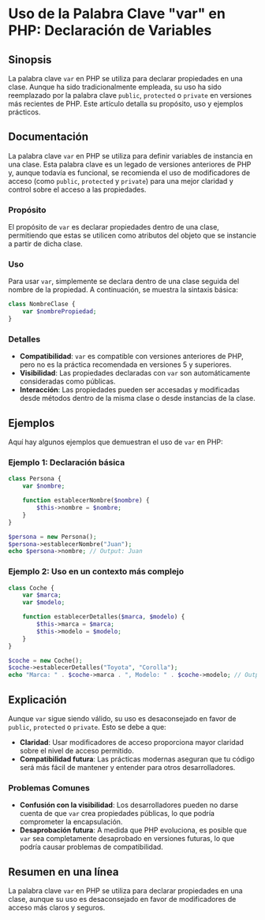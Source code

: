 <!--
Meta Description: # Uso de la Palabra Clave "var" en PHP: Declaración de Variables ## Sinopsis La palabra clave `var` en PHP se utiliza para declarar propiedades en una...
Meta Keywords: var, php, que, uso, clase
-->

# Uso de la Palabra Clave "var" en PHP: Declaración de Variables

## Sinopsis
La palabra clave `var` en PHP se utiliza para declarar propiedades en una clase. Aunque ha sido tradicionalmente empleada, su uso ha sido reemplazado por la palabra clave `public`, `protected` o `private` en versiones más recientes de PHP. Este artículo detalla su propósito, uso y ejemplos prácticos.

## Documentación
La palabra clave `var` en PHP se utiliza para definir variables de instancia en una clase. Esta palabra clave es un legado de versiones anteriores de PHP y, aunque todavía es funcional, se recomienda el uso de modificadores de acceso (como `public`, `protected` y `private`) para una mejor claridad y control sobre el acceso a las propiedades.

### Propósito
El propósito de `var` es declarar propiedades dentro de una clase, permitiendo que estas se utilicen como atributos del objeto que se instancie a partir de dicha clase.

### Uso
Para usar `var`, simplemente se declara dentro de una clase seguida del nombre de la propiedad. A continuación, se muestra la sintaxis básica:

```php
class NombreClase {
    var $nombrePropiedad;
}
```

### Detalles
- **Compatibilidad**: `var` es compatible con versiones anteriores de PHP, pero no es la práctica recomendada en versiones 5 y superiores.
- **Visibilidad**: Las propiedades declaradas con `var` son automáticamente consideradas como públicas.
- **Interacción**: Las propiedades pueden ser accesadas y modificadas desde métodos dentro de la misma clase o desde instancias de la clase.

## Ejemplos
Aquí hay algunos ejemplos que demuestran el uso de `var` en PHP:

### Ejemplo 1: Declaración básica
```php
class Persona {
    var $nombre;

    function establecerNombre($nombre) {
        $this->nombre = $nombre;
    }
}

$persona = new Persona();
$persona->establecerNombre("Juan");
echo $persona->nombre; // Output: Juan
```

### Ejemplo 2: Uso en un contexto más complejo
```php
class Coche {
    var $marca;
    var $modelo;

    function establecerDetalles($marca, $modelo) {
        $this->marca = $marca;
        $this->modelo = $modelo;
    }
}

$coche = new Coche();
$coche->establecerDetalles("Toyota", "Corolla");
echo "Marca: " . $coche->marca . ", Modelo: " . $coche->modelo; // Output: Marca: Toyota, Modelo: Corolla
```

## Explicación
Aunque `var` sigue siendo válido, su uso es desaconsejado en favor de `public`, `protected` o `private`. Esto se debe a que:

- **Claridad**: Usar modificadores de acceso proporciona mayor claridad sobre el nivel de acceso permitido.
- **Compatibilidad futura**: Las prácticas modernas aseguran que tu código será más fácil de mantener y entender para otros desarrolladores.

### Problemas Comunes
- **Confusión con la visibilidad**: Los desarrolladores pueden no darse cuenta de que `var` crea propiedades públicas, lo que podría comprometer la encapsulación.
- **Desaprobación futura**: A medida que PHP evoluciona, es posible que `var` sea completamente desaprobado en versiones futuras, lo que podría causar problemas de compatibilidad.

## Resumen en una línea
La palabra clave `var` en PHP se utiliza para declarar propiedades en una clase, aunque su uso es desaconsejado en favor de modificadores de acceso más claros y seguros.